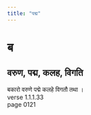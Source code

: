 ```yaml
---
title: "पद्म"
---
```


# ब
## वरुण, पद्म, कलह, विगति
बकारो वरुणे पद्मे कलहे विगतौ तथा ।<BR>verse 1.1.1.33<BR>page 0121

